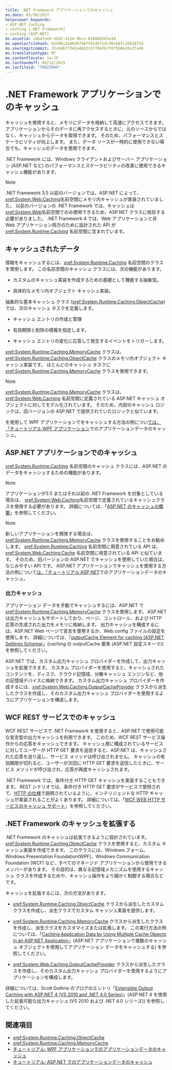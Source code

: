 ```yaml
---
title: .NET Framework アプリケーションでのキャッシュ
ms.date: 03/30/2017
helpviewer_keywords:
- ASP.NET caching
- caching [.NET Framework]
- caching [ASP.NET]
ms.assetid: c4b47ee0-4b82-4124-9bce-818088385e34
ms.openlocfilehash: b1d9b12a46d674bf591457cdc90c66fc16818734
ms.sourcegitcommit: 33c8d6f7342a4bb2c577842b7f075b0e20a2fa40
ms.translationtype: MT
ms.contentlocale: ja-JP
ms.lasthandoff: 09/12/2019
ms.locfileid: "70927044"
---
```

# <a name="caching-in-net-framework-applications"></a>.NET Framework アプリケーションでのキャッシュ
キャッシュを使用すると、メモリにデータを格納して高速にアクセスできます。 アプリケーションからそのデータに再アクセスするときに、元のソースからではなく、キャッシュからデータを取得できます。 そのため、パフォーマンスとスケーラビリティが向上します。 また、データ ソースが一時的に使用できない場合でも、キャッシュのデータを使用できます。  
  
 .NET Framework には、Windows クライアントおよびサーバー アプリケーション (ASP.NET など) のパフォーマンスとスケーラビリティの改善に使用できるキャッシュ機能があります。  
  
> [!NOTE]
> .NET Framework 3.5 以前のバージョンでは、ASP.NET によって、 <xref:System.Web.Caching>名前空間にメモリ内キャッシュが実装されていました。 以前のバージョンの .NET Framework では、キャッシュは<xref:System.Web>名前空間でのみ使用できるため、ASP.NET クラスに依存する必要がありました。 .NET Framework 4 では、Web アプリケーションと非 Web アプリケーション両方のために設計された API が <xref:System.Runtime.Caching> 名前空間に含まれています。  
  
## <a name="caching-data"></a>キャッシュされたデータ  
 情報をキャッシュするには、<xref:System.Runtime.Caching> 名前空間のクラスを使用します。 この名前空間のキャッシュ クラスには、次の機能があります。  
  
- カスタムのキャッシュ実装を作成するための基礎として機能する抽象型。  
  
- 具体的なメモリ内オブジェクト キャッシュ実装。  
  
 抽象的な基本キャッシュ クラス (<xref:System.Runtime.Caching.ObjectCache>) では、次のキャッシュ タスクを定義します。  
  
- キャッシュ エントリの作成と管理  
  
- 有効期限と削除の情報を指定します。  
  
- キャッシュ エントリの変化に応答して発生するイベントをトリガーします。  
  
 <xref:System.Runtime.Caching.MemoryCache> クラスは、<xref:System.Runtime.Caching.ObjectCache> クラスのメモリ内オブジェクト キャッシュ実装です。 ほとんどのキャッシュ タスクに <xref:System.Runtime.Caching.MemoryCache> クラスを使用できます。  
  
> [!NOTE]
> <xref:System.Runtime.Caching.MemoryCache> クラスは、<xref:System.Web.Caching> 名前空間に定義されている ASP.NET キャッシュ オブジェクトに対してモデル化されています。 そのため、内部のキャッシュ ロジックは、旧バージョンの ASP.NET で提供されていたロジックと似ています。  
  
 を使用して WPF アプリケーションでをキャッシュする方法の例につい[ては、「チュートリアル:WPF アプリケーション](../../../docs/framework/wpf/advanced/walkthrough-caching-application-data-in-a-wpf-application.md)でのアプリケーションデータのキャッシュ。  
  
## <a name="caching-in-aspnet-applications"></a>ASP.NET アプリケーションでのキャッシュ  
 <xref:System.Runtime.Caching> 名前空間のキャッシュ クラスには、ASP.NET のデータをキャッシュするための機能があります。  
  
> [!NOTE]
> アプリケーションが3.5 またはそれ以前の .NET Framework を対象としている場合は、 <xref:System.Web.Caching>名前空間で定義されているキャッシュクラスを使用する必要があります。 詳細については、「[ASP.NET のキャッシュの概要](https://docs.microsoft.com/previous-versions/aspnet/ms178597(v=vs.100))」を参照してください。  
  
> [!NOTE]
> 新しいアプリケーションを開発する場合は、<xref:System.Runtime.Caching.MemoryCache> クラスを使用することをお勧めします。 <xref:System.Runtime.Caching> 名前空間に用意されている API は、<xref:System.Web.Caching.Cache> 名前空間に用意されている API と似ています。 そのため、旧バージョンの ASP.NET でキャッシュを使用していた場合は、なじみやすい API です。 ASP.NET アプリケーションでキャッシュを使用する方法の例について[は、「チュートリアル:ASP.NET](https://docs.microsoft.com/previous-versions/ff477235(v=vs.100))でのアプリケーションデータのキャッシュ。  
  
### <a name="output-caching"></a>出力キャッシュ  
 アプリケーション データを手動でキャッシュするには、ASP.NET で <xref:System.Runtime.Caching.MemoryCache> クラスを使用します。 ASP.NET は出力キャッシュもサポートしており、ページ、コントロール、および HTTP 応答の生成された出力をメモリに格納します。 出力キャッシュを構成するには、ASP.NET Web ページで宣言を使用するか、Web.config ファイルの設定を使用します。 詳細については、「[outputCache Element for caching (ASP.NET Settings Schema)](https://docs.microsoft.com/previous-versions/dotnet/netframework-4.0/ms228124(v=vs.100))」(caching の outputCache 要素 (ASP.NET 設定スキーマ)) を参照してください。  
  
 ASP.NET では、カスタム出力キャッシュ プロバイダーを作成して、出力キャッシュを拡張できます。 カスタム プロバイダーを使用すると、キャッシュされたコンテンツを、ディスク、クラウド記憶域、分散キャッシュ エンジンなど、他の記憶域デバイスに格納できます。 カスタム出力キャッシュ プロバイダーを作成するには、<xref:System.Web.Caching.OutputCacheProvider> クラスから派生したクラスを作成し、そのカスタム出力キャッシュ プロバイダーを使用するようにアプリケーションを構成します。  
  
## <a name="caching-in-wcf-rest-services"></a>WCF REST サービスでのキャッシュ  
 WCF REST サービスで .NET Framework を使用すると、ASP.NET で使用可能な宣言型の出力キャッシュを利用できます。 このため、WCF REST サービス操作からの応答をキャッシュできます。 キャッシュ用に構成されているサービスに対してユーザーが HTTP GET 要求を送信すると、ASP.NET は、キャッシュされた応答を送り返し、サービス メソッドは呼び出されません。 キャッシュの有効期限が切れると、ユーザーが次回に HTTP GET 要求を送信したときに、サービス メソッドが呼び出され、応答が再度キャッシュされます。  
  
 .NET Framework では、条件付き HTTP GET キャッシュを実装することもできます。 REST シナリオでは、条件付き HTTP GET 要求がサービスで使用されて、[HTTP の仕様](https://go.microsoft.com/fwlink/?LinkId=165800)で説明されているように、インテリジェントな HTTP キャッシュが実装されることがよくあります。 詳細については、「[WCF WEB HTTP サービスのキャッシュ サポート](https://go.microsoft.com/fwlink/?LinkId=184598)」を参照してください。  
  
## <a name="extending-caching-in-the-net-framework"></a>.NET Framework のキャッシュを拡張する  
 .NET Framework のキャッシュは拡張できるように設計されています。 <xref:System.Runtime.Caching.ObjectCache> クラスを使用すると、カスタム キャッシュ実装を作成できます。 このクラスには、Windows フォーム、Windows Presentation Foundation(WPF)、Windows Communication Foundation (WCF) など、すべてのマネージド アプリケーションから使用できるメンバーがあります。 その目的は、異なる記憶域メカニズムを使用するキャッシュ クラスを作成するためや、キャッシュ操作をより細かく制御する場合などです。  
  
 キャッシュを拡張するには、次の方法があります。  
  
- <xref:System.Runtime.Caching.ObjectCache> クラスから派生したカスタム クラスを作成し、派生クラスでカスタム キャッシュ実装を提供します。  
  
- <xref:System.Runtime.Caching.MemoryCache> クラスから派生したクラスを作成し、派生クラスをカスタマイズまたは拡張します。 この実行方法の例については、「[Caching Application Data by Using Multiple Cache Objects in an ASP.NET Application](https://blogs.msdn.microsoft.com/aspnetue/2010/03/22/caching-application-data-by-using-multiple-cache-objects-in-an-asp-net-application/)」(ASP.NET アプリケーションで複数のキャッシュ オブジェクトを使用してアプリケーション データをキャッシュする) を参照してください。  
  
- <xref:System.Web.Caching.OutputCacheProvider> クラスから派生したクラスを作成し、そのカスタム出力キャッシュ プロバイダーを使用するようにアプリケーションを構成します。  
  
 詳細については、Scott Guthrie のブログのエントリ「[Extensible Output Caching with ASP.NET 4 (VS 2010 and .NET 4.0 Series)](https://go.microsoft.com/fwlink/?LinkId=185772)」(ASP.NET 4 を使用した拡張可能な出力キャッシュ (VS 2010 および .NET 4.0 シリーズ)) を参照してください。  
  
## <a name="see-also"></a>関連項目

- <xref:System.Runtime.Caching.ObjectCache>
- <xref:System.Runtime.Caching.MemoryCache>
- [チュートリアル: WPF アプリケーションでのアプリケーションデータのキャッシュ](../../../docs/framework/wpf/advanced/walkthrough-caching-application-data-in-a-wpf-application.md)
- [チュートリアル: ASP.NET でのアプリケーションデータのキャッシュ](https://docs.microsoft.com/previous-versions/ff477235(v=vs.100))
